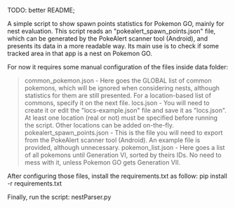 TODO: better README;

A simple script to show spawn points statistics for Pokemon GO, mainly for nest evaluation.
This script reads an "pokealert_spawn_points.json" file, which can be generated by the PokeAlert scanner tool (Android), and presents its data in a more readable way. Its main use is to check if some tracked area in that app is a nest on Pokemon GO.

For now it requires some manual configuration of the files inside data folder:
> common_pokemon.json - Here goes the GLOBAL list of common pokemons, which will be ignored when considering nests, although statistics for them are still presented. For a location-based list of commons, specify it on the next file.
> locs.json - You will need to create it or edit the "locs-example.json" file and save it as "locs.json". At least one location (real or not) must be specified before running the script. Other locations can be added on-the-fly.
> pokealert_spawn_points.json - This is the file you will need to export from the PokeAlert scanner tool (Android). An example file is provided, although unnecessary.
> pokemon_list.json - Here goes a list of all pokemons until Generation VI, sorted by theirs IDs. No need to mess with it, unless Pokemon GO gets Generation VII.

After configuring those files, install the requirements.txt as follow:
pip install -r requirements.txt

Finally, run the script: nestParser.py

